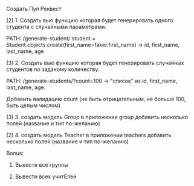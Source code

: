Создать Пул Реквест



(2) 1. Создать вью функцию которая будет генерировать одного студента с случайными параметрами.

PATH: /generate-student/ student = Student.objects.create(first_name=faker.first_name) -> id, first_name, last_name, age

(3) 2. Создать вью функцию которая будет генерировать случайных студентов по заданому количеству.

PATH: /generate-students/?count=100 -> "список" из id, first_name, last_name, age.

Добавить валидацию count (не быть отрицательным, не больше 100, быть целым числом)

(3) 3. создать модель Group в приложении group добавить несколько полей (название и тип по-желанию)

(2) 4. создать модель Teacher в приложении teachers добавить несколько полей (название и тип по-желанию)



Bonus:

1. Вывести все группы

2. Вывести всех учитЕлей
